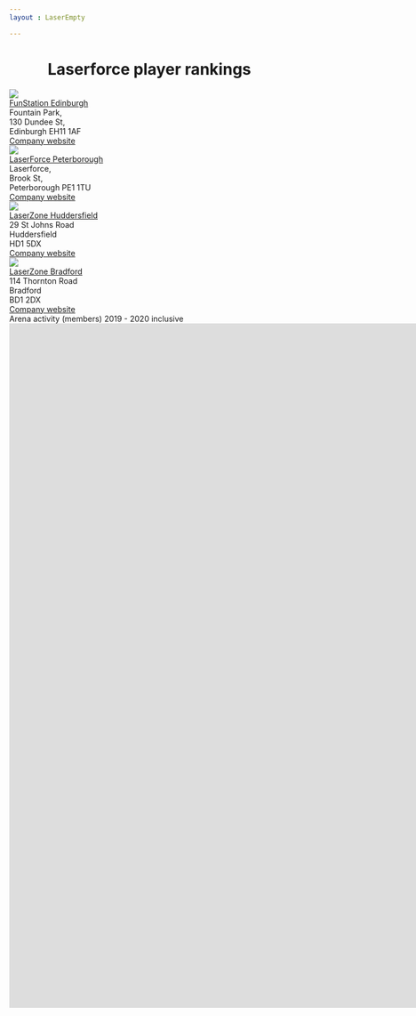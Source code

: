 ```yaml
---
layout : LaserEmpty

---
```



<center><h1>Laserforce player rankings</h1></center>

<div class = "row container-fluid " >
<div class = "col-sm-2" style = ""></div>
<div class = "col-sm-4 genericWrapper LaserCardWrapper7-9" style = "">
    <div class = "row">
        <div class = "col-xs-4">
            <a href = "{{ "/7-9/" | relative_url }}"> 
                <img src = "{{ "/assets/images/7-9logo250.png" | relative_url}}"  class = "LaserCardLogo"  /> 
            </a>
        </div>
        <div class = "col-xs-8"> 
            <a href = "{{ "/7-9/" | relative_url }}">FunStation Edinburgh </a><br/>
            Fountain Park, <br/>
            130 Dundee St, <br/>
            Edinburgh EH11 1AF <br/>
            <a href = "https://www.funstationuk.com/laser-station">Company website</a>
        </div>
    </div>
</div>

<div class = "col-sm-4 genericWrapper LaserCardWrapper7-2" style = "">
    <div class = "row">
    <div class = "col-xs-4">
        <a href = "{{ "/7-2/" | relative_url }}"> 
            <img src = "{{ "/assets/images/7-2logo250.png" | relative_url}}" class = "LaserCardLogo"  />
        </a>
    </div>
    <div class = "col-xs-8"> 
        <a href = "{{ "/7-2/" | relative_url }}">LaserForce Peterborough </a><br/>
        Laserforce, <br/>
        Brook St, <br/>
        Peterborough PE1 1TU <br/>
        <a href = "https://www.funstationuk.com/laser-station">Company website</a>
    </div>
    </div>
</div>
<div class = "col-sm-2" style = ""></div>
</div>

<div class = "row container-fluid " >
<div class = "col-sm-2" style = ""></div>
<div class = "col-sm-4 genericWrapper LaserCardWrapper7-8" style = "">
    <div class = "row">
    <div class = "col-xs-4">
        <a href = "{{ "/7-8/" | relative_url }}"> 
            <img src = "{{ "/assets/images/7-8logo250.png" | relative_url}}" class = "LaserCardLogo"  />
        </a>
    </div>
    <div class = "col-xs-8"> 
        <a href = "{{ "/7-8/" | relative_url }}">LaserZone Huddersfield</a><br/>
        29 St Johns Road <br/>
        Huddersfield<br/>
        HD1 5DX <br/>
        <a href = "http://huddersfield.laserzone.cc/">Company website</a>
    </div>
    </div>
</div>
<div class = "col-sm-4 genericWrapper LaserCardWrapper7-10" style = "">
    <div class = "row">
    <div class = "col-xs-4">
        <a href = "{{ "/7-10/" | relative_url }}"> 
            <img src = "{{ "/assets/images/7-10logo250.png" | relative_url}}" class = "LaserCardLogo"  />
        </a>
    </div>
    <div class = "col-xs-8"> 
        <a href = "{{ "/7-10/" | relative_url }}"> LaserZone Bradford </a><br/>
        114 Thornton Road<br/>
        Bradford <br/>
        BD1 2DX<br/>        
        <a href = "http://bradford.laserzone.cc/">Company website</a>
    </div>
    </div>
</div>
<div class = "col-sm-2" style = ""></div>
</div>

<div class = "row container-fluid " >
<div class = "col-sm-2" style = ""></div>
<div class class = "col-lg-8"> Arena activity (members) 2019 - 2020 inclusive <br/>

<iframe width="1991" height="1231" seamless frameborder="0" scrolling="no" src="https://docs.google.com/spreadsheets/d/e/2PACX-1vRhSzF4aVf-lx9jhV6cENZnaKkPzupxUmxxZ1ran-OrBSxWJkmnaLTNWcoim6cgFBL4Ue4fg2MhEF3o/pubchart?oid=332821321&amp;format=interactive" ></iframe>
<div class = "col-sm-2" style = ""></div>
</div>